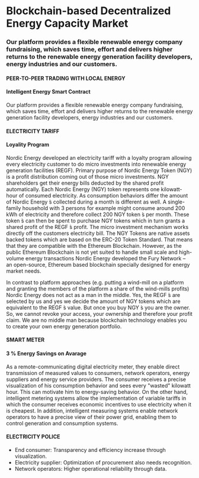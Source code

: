 # Blockchain-based Decentralized Energy Capacity Market

### Our platform provides a flexible renewable energy company fundraising, which saves time, effort and delivers higher returns to the renewable energy generation facility developers, energy industries and our customers.





#### PEER-TO-PEER TRADING WITH LOCAL ENERGY

#### Intelligent Energy Smart Contract

Our platform provides a flexible renewable energy company fundraising, which saves time, effort and delivers higher returns to the renewable energy generation facility developers, energy industries and our customers.



#### ELECTRICITY TARIFF

#### Loyality Program

Nordic Energy developed an electricity tariff with a loyalty program allowing every electricity customer to do micro investments into renewable energy generation facilities (REGF). Primary purpose of Nordic Energy Token (NGY) is a profit distribution coming out of those micro investments. NGY shareholders get their energy bills deducted by the shared profit automatically.  Each Nordic Energy (NGY) token represents one kilowatt-hour of consumed electricity. As consumption behaviors differ the amount of Nordic Energy ́s collected during a month is different as well. A single-family household with 3 persons for example might consume around 200 kWh of electricity and therefore collect 200 NGY token ́s per month. These token ́s can then be spent to purchase NGY tokens which in turn grants a shared profit of the REGF ́s profit. The micro investment mechanism works directly off the customers electricity bill. The NGY Tokens are native assets backed tokens which are based on the ERC-20 Token Standard. That means that they are compatible with the Ethereum Blockchain. However, as the public Ethereum Blockchain is not yet suited to handle small scale and high-volume energy transactions Nordic Energy developed the Fury Network – an open-source, Ethereum based blockchain specially designed for energy market needs. 

In contrast to platform approaches (e.g. putting a wind-mill on a platform and granting the members of the platform a share of the wind-mills profits) Nordic Energy does not act as a man in the middle. Yes, the REGF ́s are selected by us and yes we decide the amount of NGY tokens which are equivalent to the REGF ́s value. But once you buy NGY ́s you are the owner. So, we cannot revoke your access, your ownership and therefore your profit claim. We are no middle man because blockchain technology enables you to create your own energy generation portfolio.



#### SMART METER

#### 3 % Energy Savings on Avarage

As a remote-communicating digital electricity meter, they enable direct transmission of measured values to consumers, network operators, energy suppliers and energy service providers. The consumer receives a precise visualization of his consumption behavior and sees every "wasted" kilowatt hour. This can motivate him to energy-saving behavior. On the other hand, intelligent metering systems allow the implementation of variable tariffs in which the consumer receives economic incentives to use electricity when it is cheapest. In addition, intelligent measuring systems enable network operators to have a precise view of their power grid, enabling them to control generation and consumption systems.



#### ELECTRICITY POLICE

- End consumer: Transparency and efficiency increase through visualization.
- Electricity supplier: Optimization of procurement also needs recognition.
- Network operators: Higher operational reliability through data.
